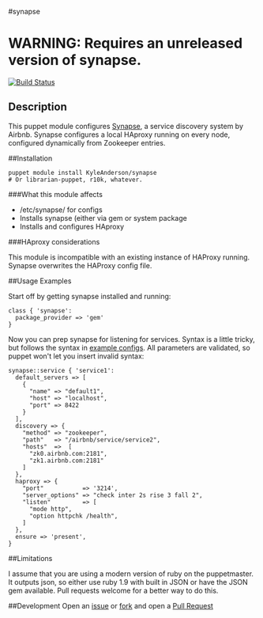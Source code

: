 #synapse

# WARNING: Requires an unreleased version of synapse. 

[![Build Status](https://travis-ci.org/solarkennedy/puppet-synapse.png)](https://travis-ci.org/solarkennedy/puppet-synapse)

## Description

This puppet module configures [Synapse](https://github.com/airbnb/synapse), a service discovery system by Airbnb. 
Synapse configures a local HAproxy running on every node, configured dynamically from Zookeeper entries.

##Installation

    puppet module install KyleAnderson/synapse
    # Or librarian-puppet, r10k, whatever.

###What this module affects

* /etc/synapse/ for configs
* Installs synapse (either via gem or system package
* Installs and configures HAproxy

###HAproxy considerations

This module is incompatible with an existing instance of HAProxy running. Synapse overwrites the HAProxy config file.

##Usage Examples

Start off by getting synapse installed and running:

    class { 'synapse':
      package_provider => 'gem'
    }

Now you can prep synapse for listening for services. Syntax is a little tricky, but follows the syntax in [example configs](https://github.com/airbnb/synapse/blob/master/config/synapse_services/service2.json).
All parameters are validated, so puppet won't let you insert invalid syntax:

    synapse::service { 'service1':
      default_servers => [
        {
          "name" => "default1",
          "host" => "localhost",
          "port" => 8422
        }
      ],
      discovery => {
        "method" => "zookeeper",
        "path"   => "/airbnb/service/service2",
        "hosts"  =>  [
          "zk0.airbnb.com:2181",
          "zk1.airbnb.com:2181"
        ]
      },
      haproxy => {
        "port"           => '3214',
        "server_options" => "check inter 2s rise 3 fall 2",
        "listen"         => [
          "mode http",
          "option httpchk /health",
        ]
      },
      ensure => 'present',
    }

##Limitations

I assume that you are using a modern version of ruby on the puppetmaster. It outputs json, so either use ruby 1.9 with built in JSON or have the JSON gem available. 
Pull requests welcome for a better way to do this.

##Development
Open an [issue](https://github.com/solarkennedy/puppet-synapse/issues) or 
[fork](https://github.com/solarkennedy/puppet-synapse/fork) and open a 
[Pull Request](https://github.com/solarkennedy/puppet-synapse/pulls)
